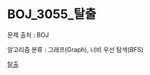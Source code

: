 # BOJ_3055_탈출
문제 출처 : BOJ

알고리즘 분류 : 그래프(Graph), 너비 우선 탐색(BFS)

[탈출](https://www.acmicpc.net/problem/3055)